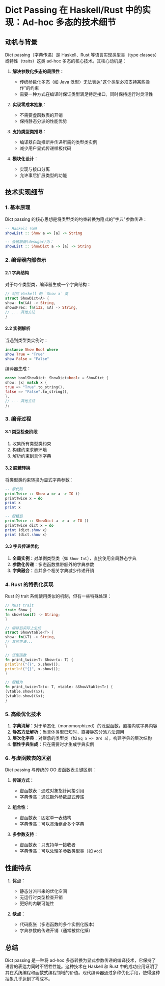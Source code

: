 # Dict Passing 在 Haskell/Rust 中的实现：Ad-hoc 多态的技术细节

## 动机与背景

Dict passing（字典传递）是 Haskell、Rust 等语言实现类型类（type classes）或特性（traits）这类 ad-hoc 多态的核心技术。其核心动机是：

1. **解决参数化多态的局限性**：
    - 传统参数化多态（如 Java 泛型）无法表达"这个类型必须支持某些操作"的约束
    - 需要一种方式在编译时保证类型满足特定接口，同时保持运行时灵活性

2. **实现零成本抽象**：
    - 不需要虚函数表的开销
    - 保持静态分派的性能优势

3. **支持类型类推导**：
    - 编译器自动推断并传递所需的类型类实例
    - 减少用户显式传递样板代码

4. **模块化设计**：
    - 实现与接口分离
    - 允许事后扩展类型的功能

## 技术实现细节

### 1. 基本原理

Dict passing 的核心思想是将类型类的约束转换为隐式的"字典"参数传递：

```haskell
-- Haskell 代码
showList :: Show a => [a] -> String

-- 会被脱糖(desugar)为：
showList :: ShowDict a -> [a] -> String
```

### 2. 编译器内部表示

#### 2.1 字典结构

对于每个类型类，编译器生成一个字典结构：

```rust
// 对应 Haskell 的 `Show a` 类
struct ShowDict<A> {
show: fn(&A) -> String,
showsPrec: fn(i32, &A) -> String,
// ... 其他方法
}
```

#### 2.2 实例解析

当遇到类型类实例时：

```haskell
instance Show Bool where
show True = "True"
show False = "False"
```

编译器生成：

```rust
const boolShowDict: ShowDict<bool> = ShowDict {
show: |x| match x {
true => "True".to_string(),
false => "False".to_string(),
},
// ... 其他方法
};
```

### 3. 编译过程

#### 3.1 类型检查阶段

1. 收集所有类型类约束
2. 构建约束求解环境
3. 解析约束到具体字典

#### 3.2 脱糖转换

将类型类约束转换为显式字典参数：

```haskell
-- 原代码
printTwice :: Show a => a -> IO ()
printTwice x = do
print x
print x

-- 脱糖后
printTwice :: ShowDict a -> a -> IO ()
printTwice dict x = do
print (dict.show x)
print (dict.show x)
```

#### 3.3 字典传递优化

1. **全局实例**：对单例类型类（如 `Show Int`），直接使用全局静态字典
2. **参数化传递**：多态函数携带额外的字典参数
3. **字典融合**：合并多个相关字典减少传递开销

### 4. Rust 的特例化实现

Rust 的 trait 系统使用类似的机制，但有一些特殊处理：

```rust
// Rust trait
trait Show {
fn show(&self) -> String;
}

// 编译后实际上生成
struct ShowVtable<T> {
show: fn(&T) -> String,
// 其他方法...
}

// 泛型函数
fn print_twice<T: Show>(x: T) {
println!("{}", x.show());
println!("{}", x.show());
}

// 脱糖为
fn print_twice<T>(x: T, vtable: &ShowVtable<T>) {
(vtable.show)(&x);
(vtable.show)(&x);
}
```

### 5. 高级优化技术

1. **字典消解**：对于单态化（monomorphized）的泛型函数，直接内联字典内容
2. **静态方法解析**：当具体类型已知时，直接静态分派方法调用
3. **层次化字典**：对继承的类型类（如 `Eq a => Ord a`），构建字典的层次结构
4. **惰性字典生成**：只在需要时才生成字典实例

### 6. 与虚函数表的区别

Dict passing 与传统的 OO 虚函数表关键区别：

1. **传递方式**：
    - 虚函数表：通过对象指针间接引用
    - 字典传递：通过额外参数显式传递

2. **组合性**：
    - 虚函数表：固定单一表结构
    - 字典传递：可以灵活组合多个字典

3. **多参数支持**：
    - 虚函数表：只支持单一接收者
    - 字典传递：可以处理多参数类型类（如 `Add`）

## 性能特点

1. **优点**：
    - 静态分派带来的优化空间
    - 无运行时类型检查开销
    - 更好的内联可能性

2. **缺点**：
    - 代码膨胀（多态函数的多个实例化版本）
    - 字典参数的传递开销（通常被优化掉）

## 总结

Dict passing 是一种将 ad-hoc 多态转换为显式参数传递的编译技术，它保持了语言的表达力同时不牺牲性能。这种技术在 Haskell 和 Rust 中的成功应用证明了其在系统编程和函数式编程领域的价值。现代编译器通过多种优化手段，使得这种抽象几乎达到了零成本。